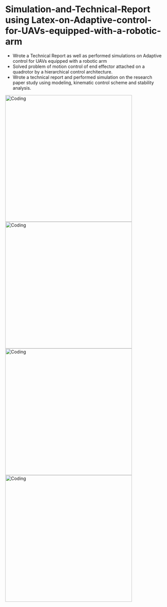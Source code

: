 # Simulation-and-Technical-Report using Latex-on-Adaptive-control-for-UAVs-equipped-with-a-robotic-arm
- Wrote a Technical Report as well as performed simulations on Adaptive control for UAVs equipped with a robotic arm
- Solved problem of motion control of end effector attached on a quadrotor by a hierarchical control architecture.
- Wrote a technical report and performed simulation on the research paper study using modeling, kinematic 
  control scheme and stability analysis.
<img align="center" alt="Coding" width="400" src="https://cdn.dribbble.com/users/1162077/screenshots/3848914/programmer.gif">
<img align="center" alt="Coding" width="400" src="https://cdn.dribbble.com/users/1162077/screenshots/3848914/programmer.gif">
<img align="center" alt="Coding" width="400" src="https://cdn.dribbble.com/users/1162077/screenshots/3848914/programmer.gif">
<img align="center" alt="Coding" width="400" src="https://cdn.dribbble.com/users/1162077/screenshots/3848914/programmer.gif">
